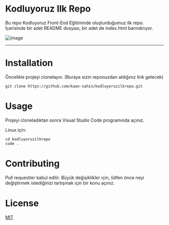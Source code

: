 # **Kodluyoruz Ilk Repo**

Bu repo Kodluyoruz Front-End Eğitiminde oluşturduğumuz ilk repo. İçerisinde bir adet README dosyası, bir adet de index.html barındırıyor.

![image](C:\Users\Kaan\kodluyoruzilkrepo\image\repo.jpeg)

****
# **Installation**

Öncelikle projeyi clonelayın. (Buraya sizin reponuzdan aldığınız link gelecek)

```
git clone https://github.com/kaan-sahin/kodluyoruzilkrepo.git
```

# **Usage**

Projeyi cloneladıktan sonra Visual Studio Code programında açınız.

Linux için:

```
cd kodluyoruzilkrepo
code .
```

# **Contributing**

Pull requestler kabul edilir. Büyük değişiklikler için, lütfen önce neyi değiştirmek istediğinizi tartışmak için bir konu açınız.

# **License**

[MIT](https://choosealicense.com/licenses/mit/)





